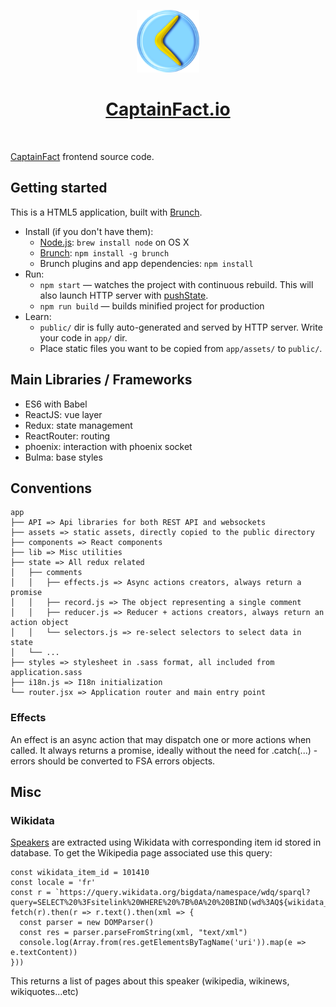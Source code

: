 <p align="center"><img src="app/assets/assets/img/logo.png" height="100"/></p>
<h1 align="center"><a href="https://captainfact.io">CaptainFact.io</a></h1>
<br/>

[CaptainFact](https://captainfact.io) frontend source code.

## Getting started

This is a HTML5 application, built with [Brunch](http://brunch.io).

* Install (if you don't have them):
    * [Node.js](http://nodejs.org): `brew install node` on OS X
    * [Brunch](http://brunch.io): `npm install -g brunch`
    * Brunch plugins and app dependencies: `npm install`
* Run:
    * `npm start` — watches the project with continuous rebuild. This will also launch HTTP server with [pushState](https://developer.mozilla.org/en-US/docs/Web/Guide/API/DOM/Manipulating_the_browser_history).
    * `npm run build` — builds minified project for production
* Learn:
    * `public/` dir is fully auto-generated and served by HTTP server.  Write your code in `app/` dir.
    * Place static files you want to be copied from `app/assets/` to `public/`.

## Main Libraries / Frameworks

- ES6 with Babel
- ReactJS: vue layer
- Redux: state management
- ReactRouter: routing
- phoenix: interaction with phoenix socket
- Bulma: base styles

## Conventions

```
app
├── API => Api libraries for both REST API and websockets
├── assets => static assets, directly copied to the public directory
├── components => React components
├── lib => Misc utilities
├── state => All redux related
│   ├── comments
│   │   ├── effects.js => Async actions creators, always return a promise
│   │   ├── record.js => The object representing a single comment
│   │   ├── reducer.js => Reducer + actions creators, always return an action object
│   │   └── selectors.js => re-select selectors to select data in state
│   └── ...
├── styles => stylesheet in .sass format, all included from application.sass
├── i18n.js => I18n initialization
└── router.jsx => Application router and main entry point
```

### Effects

An effect is an async action that may dispatch one or more actions when called. It always returns a
promise, ideally without the need for .catch(...) - errors should be converted to FSA errors objects.

## Misc

### Wikidata

[Speakers](https://github.com/CaptainFact/captain-fact-data) are extracted using Wikidata with corresponding
item id stored in database. To get the Wikipedia page associated use this query:

```
const wikidata_item_id = 101410
const locale = 'fr'
const r = `https://query.wikidata.org/bigdata/namespace/wdq/sparql?query=SELECT%20%3Fsitelink%20WHERE%20%7B%0A%20%20BIND(wd%3AQ${wikidata_item_id}%20AS%20%3Fperson)%0A%20%20%3Fsitelink%20schema%3Aabout%20%3Fperson%20.%20%3Fsitelink%20schema%3AinLanguage%20%22${locale}%22%0A%7D`
fetch(r).then(r => r.text().then(xml => {
  const parser = new DOMParser()
  const res = parser.parseFromString(xml, "text/xml")
  console.log(Array.from(res.getElementsByTagName('uri')).map(e => e.textContent))
}))
```

This returns a list of pages about this speaker (wikipedia, wikinews, wikiquotes...etc)
